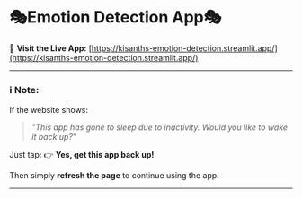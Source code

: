 # 🎭Emotion Detection App🎭

🔗 **Visit the Live App:** [https://kisanths-emotion-detection.streamlit.app/](https://kisanths-emotion-detection.streamlit.app/)

---

### ℹ️ Note:

If the website shows:

> *"This app has gone to sleep due to inactivity. Would you like to wake it back up?"*

Just tap:
👉 **Yes, get this app back up!**

Then simply **refresh the page** to continue using the app.

---

